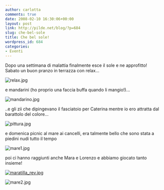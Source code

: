 ```yaml
---
author: carlotta
comments: true
date: 2008-02-10 16:30:06+00:00
layout: post
link: http://pilde.net/blog/?p=684
slug: che-bel-sole
title: Che bel sole!
wordpress_id: 684
categories:
- Eventi
---
```


Dopo una settimana di malattia finalmente esce il sole e ne approfitto! Sabato un buon pranzo in terrazza con relax...

![relax.jpg](http://pilde.net/blog/wp-content/uploads/2008/02/relax.jpg)

e mandarini (ho proprio una faccia buffa quando li mangio!)...

![mandarino.jpg](http://pilde.net/blog/wp-content/uploads/2008/02/mandarino.jpg)

..e gli zii che dipingevano il fasciatoio per Caterina mentre io ero attratta dal barattolo del colore...

![pittura.jpg](http://pilde.net/blog/wp-content/uploads/2008/02/pittura.jpg)

e domenica picnic al mare ai cancelli, era talmente bello che sono stata a piedini nudi tutto il tempo

![mare1.jpg](http://pilde.net/blog/wp-content/uploads/2008/02/mare1.jpg)

poi ci hanno raggiunti anche Mara e Lorenzo e abbiamo giocato tanto insieme! 

[![maratilla_rev.jpg](http://pilde.net/blog/wp-content/uploads/2008/05/maratilla_rev.jpg)](http://pilde.net/blog/wp-content/uploads/2008/05/maratilla_rev.jpg)

![mare2.jpg](http://pilde.net/blog/wp-content/uploads/2008/02/mare2.jpg)







